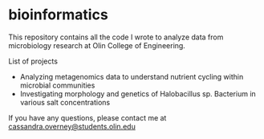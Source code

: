 # bioinformatics
This repository contains all the code I wrote to analyze data from microbiology research at Olin College of Engineering. 

List of projects
- Analyzing metagenomics data to understand nutrient cycling within microbial communities
- Investigating morphology and genetics of Halobacillus sp. Bacterium in various salt concentrations

If you have any questions, please contact me at cassandra.overney@students.olin.edu
